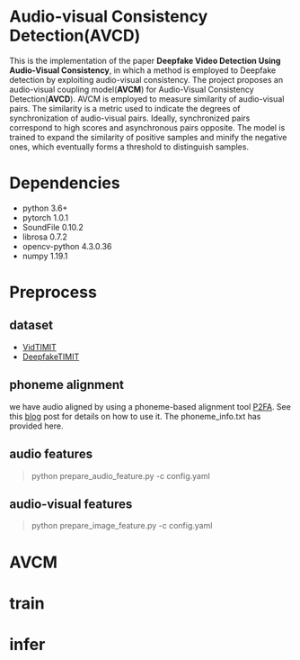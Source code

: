 # Audio-visual Consistency Detection(AVCD)
This is the implementation of the paper **Deepfake Video Detection Using Audio-Visual Consistency**, in which a  method is employed to Deepfake detection by exploiting audio-visual consistency. The project proposes an audio-visual coupling model(**AVCM**) for Audio-Visual Consistency Detection(**AVCD**). AVCM is employed to measure similarity of audio-visual pairs. The similarity is a metric used to indicate the degrees of synchronization of audio-visual pairs. Ideally, synchronized pairs correspond to high scores and asynchronous pairs opposite. The model is trained to  expand the similarity of positive samples and minify the negative ones, which eventually forms a threshold to  distinguish samples.

# Dependencies
 * python        3.6+
 * pytorch       1.0.1
 * SoundFile     0.10.2
 * librosa       0.7.2
 * opencv-python 4.3.0.36
 * numpy         1.19.1

# Preprocess
## dataset
 * [VidTIMIT](http://conradsanderson.id.au/vidtimit/#downloads)
 * [DeepfakeTIMIT](https://www.idiap.ch/dataset/deepfaketimit)
## phoneme alignment
we have audio aligned by using a phoneme-based alignment tool [P2FA](https://babel.ling.upenn.edu/phonetics/old_website_2015/p2fa/index.html). See this [blog](https://blog.csdn.net/jojozhangju/article/details/51951622) post for details on how to use it. The phoneme_info.txt has provided here.
## audio features
> python prepare_audio_feature.py -c config.yaml
## audio-visual features
> python prepare_image_feature.py -c config.yaml
# AVCM

# train

# infer
